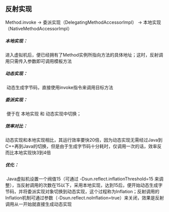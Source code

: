 ## 反射实现

Method.invoke -> 委派实现（DelegatingMethodAccessorImpl） -> 本地实现（NativeMethodAccessorImpl）



##### 本地实现：

​		进入虚拟机后，便已经拥有了Method实例所指向方法的具体地址；这时，反射调用只需传入参数即可调用模板方法



##### 动态实现：

​		动态生成字节码，直接使用invoke指令来调用目标方法



##### 委派实现：

​		便于在 本地实现 和 动态实现中切换；



##### 效率对比：

​		动态实现和本地实现相比，其运行效率要快20倍，因为动态实现无需经过Java到C++再到Java的切换，但是由于生成字节码十分耗时，仅调用一次的话，效率反而比本地实现快3到4倍



##### 优化：

​		Java虚拟机设置一个阀值15（可通过 -Dsun.reflect.inflationThreshold=15 来调整），当反射调用的次数在15以下，采用本地实现，达到15后，便开始动态生成字节码，并将委派实现对象切换到动态实现，这个过程称为Inflation；反射调用的Inflation机制可通过参数（-Dsun.reflect.noInflation=true）来关闭，效果是反射调用从一开始就直接生成动态实现

​		